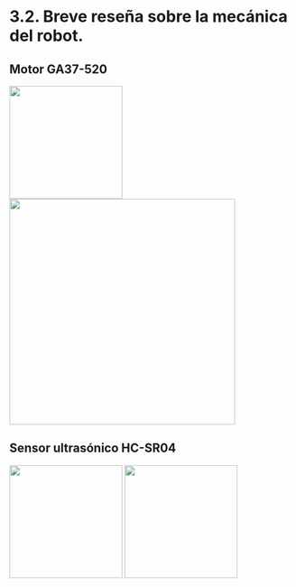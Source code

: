 # 3.2. Breve reseña sobre la mecánica del robot.
## Motor GA37-520
<img src="https://github.com/user-attachments/assets/441c93a6-9f5b-4bbf-bb0e-d3cbbdd19fb9" width="200" /> 
<img src="https://github.com/user-attachments/assets/bc40ef55-f1f0-4c67-9429-3f67f851e5f3" width="400" />

## Sensor ultrasónico HC-SR04
<img src="https://github.com/user-attachments/assets/e41690ed-0b6a-4de1-8a1a-c45675ee798f" width="200" />
<img src="https://github.com/user-attachments/assets/2edcb227-4ae6-4a63-9867-8325f63af706" width="200" />
